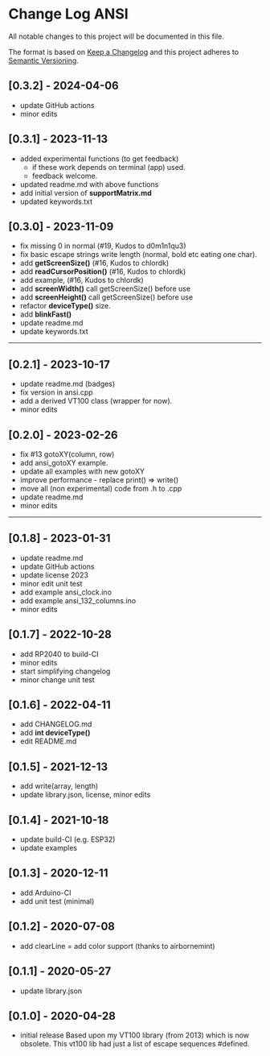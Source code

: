 # Change Log ANSI

All notable changes to this project will be documented in this file.

The format is based on [Keep a Changelog](http://keepachangelog.com/)
and this project adheres to [Semantic Versioning](http://semver.org/).


## [0.3.2] - 2024-04-06
- update GitHub actions
- minor edits


## [0.3.1] - 2023-11-13
- added experimental functions (to get feedback)
  - if these work depends on terminal (app) used.
  - feedback welcome.
- updated readme.md with above functions
- add initial version of **supportMatrix.md**
- updated keywords.txt

## [0.3.0] - 2023-11-09
- fix missing 0 in normal (#19, Kudos to d0m1n1qu3)
- fix basic escape strings write length (normal, bold etc  eating one char).
- add **getScreenSize()** (#16, Kudos to chlordk)
- add **readCursorPosition()** (#16, Kudos to chlordk)
- add example, (#16, Kudos to chlordk)
- add **screenWidth()** call getScreenSize() before use
- add **screenHeight()** call getScreenSize() before use
- refactor **deviceType()** size.
- add **blinkFast()**
- update readme.md
- update keywords.txt

----

## [0.2.1] - 2023-10-17
- update readme.md (badges)
- fix version in ansi.cpp
- add a derived VT100 class (wrapper for now).
- minor edits

## [0.2.0] - 2023-02-26
- fix #13 gotoXY(column, row)
- add ansi_gotoXY example.
- update all examples with new gotoXY
- improve performance - replace print() => write()
- move all (non experimental) code from .h to .cpp
- update readme.md
- minor edits

----

## [0.1.8] - 2023-01-31
- update readme.md
- update GitHub actions
- update license 2023
- minor edit unit test
- add example ansi_clock.ino
- add example ansi_132_columns.ino
- minor edits

## [0.1.7] - 2022-10-28
- add RP2040 to build-CI
- minor edits
- start simplifying changelog
- minor change unit test

## [0.1.6] - 2022-04-11
- add CHANGELOG.md
- add **int deviceType()** 
- edit README.md

## [0.1.5] - 2021-12-13
- add write(array, length)
- update library.json, license, minor edits

## [0.1.4] - 2021-10-18
- update build-CI (e.g. ESP32)
- update examples

## [0.1.3] - 2020-12-11
- add Arduino-CI
- add unit test (minimal)

## [0.1.2] - 2020-07-08
- add clearLine 
= add color support (thanks to airbornemint)

## [0.1.1] - 2020-05-27
- update library.json

## [0.1.0] - 2020-04-28
- initial release
  Based upon my VT100 library (from 2013) which is now obsolete.
  This vt100 lib had just a list of escape sequences #defined. 


